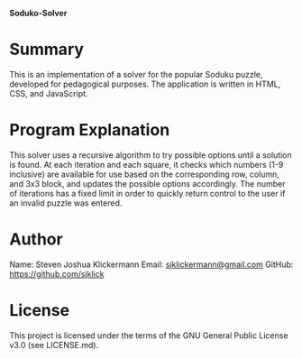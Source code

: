 **Soduko-Solver**

Summary
=======

This is an implementation of a solver for the popular Soduku puzzle,
developed for pedagogical purposes. The application is written in HTML,
CSS, and JavaScript.

Program Explanation
===================

This solver uses a recursive algorithm to try possible options until a solution
is found. At each iteration and each square, it checks which numbers (1-9 inclusive)
are available for use based on the corresponding row, column, and 3x3 block, and
updates the possible options accordingly. The number of iterations has a fixed limit
in order to quickly return control to the user if an invalid puzzle was entered.

Author
======

Name: Steven Joshua Klickermann
Email: sjklickermann@gmail.com
GitHub: https://github.com/sjklick

License
=======

This project is licensed under the terms of the GNU General Public
License v3.0 (see LICENSE.md).
